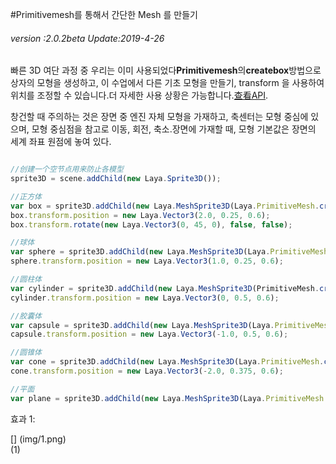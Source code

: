 #Primitivemesh를 통해서 간단한 Mesh 를 만들기

###### *version :2.0.2beta   Update:2019-4-26*

빠른 3D 여단 과정 중 우리는 이미 사용되었다**Primitivemesh**의**createbox**방법으로 상자의 모형을 생성하고, 이 수업에서 다른 기초 모형을 만들기, transform 을 사용하여 위치를 조정할 수 있습니다.더 자세한 사용 상황은 가능합니다.[查看API](https://layaair.ldc.layabox.com/api2/Chinese/index.html?category=Core&class=laya.d3.resource.models.PrimitiveMesh).

창건할 때 주의하는 것은 장면 중 엔진 자체 모형을 가재하고, 축센터는 모형 중심에 있으며, 모형 중심점을 참고로 이동, 회전, 축소.장면에 가재할 때, 모형 기본값은 장면의 세계 좌표 원점에 놓여 있다.


```typescript

//创建一个空节点用来防止各模型
sprite3D = scene.addChild(new Laya.Sprite3D());

//正方体
var box = sprite3D.addChild(new Laya.MeshSprite3D(Laya.PrimitiveMesh.createBox(0.5, 0.5, 0.5)));
box.transform.position = new Laya.Vector3(2.0, 0.25, 0.6);
box.transform.rotate(new Laya.Vector3(0, 45, 0), false, false);

//球体
var sphere = sprite3D.addChild(new Laya.MeshSprite3D(Laya.PrimitiveMesh.createSphere(0.25, 20, 20)));
sphere.transform.position = new Laya.Vector3(1.0, 0.25, 0.6);

//圆柱体
var cylinder = sprite3D.addChild(new Laya.MeshSprite3D(PrimitiveMesh.createCylinder(0.25, 1, 20)));
cylinder.transform.position = new Laya.Vector3(0, 0.5, 0.6);

//胶囊体
var capsule = sprite3D.addChild(new Laya.MeshSprite3D(Laya.PrimitiveMesh.createCapsule(0.25, 1, 10, 20)));
capsule.transform.position = new Laya.Vector3(-1.0, 0.5, 0.6);

//圆锥体
var cone = sprite3D.addChild(new Laya.MeshSprite3D(Laya.PrimitiveMesh.createCone(0.25, 0.75)));
cone.transform.position = new Laya.Vector3(-2.0, 0.375, 0.6);

//平面
var plane = sprite3D.addChild(new Laya.MeshSprite3D(Laya.PrimitiveMesh.createPlane(6, 6, 10, 10)));
```


효과 1:

[] (img/1.png)<br>(1)

